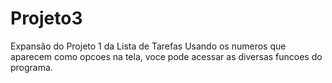 # Projeto3
Expansão do Projeto 1 da Lista de Tarefas
Usando os numeros que aparecem como opcoes na tela, voce pode acessar as diversas funcoes do programa.
